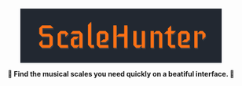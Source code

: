 
<p align="center">
    <img align="center" src="src/assets/images/logo.png">
</p>
<div align="center">
    <b>🎸 Find the musical scales you need quickly on a beatiful interface. 🎸</b>
</div>